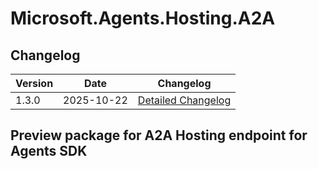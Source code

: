 # Microsoft.Agents.Hosting.A2A

## Changelog
| Version | Date | Changelog |
|------|----|------------|
| 1.3.0 | 2025-10-22 | [Detailed Changelog](https://github.com/microsoft/Agents-for-net/blob/main/changelog.md) |

## Preview package for A2A Hosting endpoint for Agents SDK
